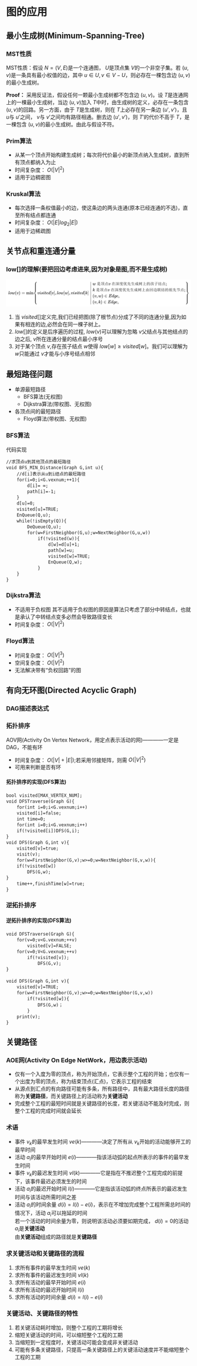# 图的应用

## 最小生成树(Minimum-Spanning-Tree)

### MST性质

MST性质：假设 $N=(V,{E})$是一个连通图， $U$是顶点集 $V$的一个非空子集。若 $(u,v)$是一条具有最小权值的边，其中 $u\in U,v\in V-U$，则必存在一棵包含边 $(u,v)$的最小生成树。

**Proof：** 采用反证法，假设任何一颗最小生成树都不包含边 $(u,v)$。设 $T$是连通网上的一棵最小生成树，当边 $(u,v)$加入 $T$中时，由生成树的定义，必存在一条包含 $(u,v)$的回路。另一方面，由于 $T$是生成树，则在 $T$上必存在另一条边 $(u',v')$，且 $u$与 $u'$之间， $v$与 $v'$之间均有路径相通。删去边 $(u',v')$，则 $T'$的代价不高于 $T$，是一棵包含 $(u,v)$的最小生成树。由此与假设不符。

### Prim算法

- 从某一个顶点开始构建生成树；每次将代价最小的新顶点纳入生成树，直到所有顶点都纳入为止
- 时间复杂度： $O(|V|^{2})$
- 适用于边稠密图

### Kruskal算法

- 每次选择一条权值最小的边，使这条边的两头连通(原本已经连通的不选)，直至所有结点都连通
- 时间复杂度： $O(|E|log_2{|E|})$
- 适用于边稀疏图

## 关节点和重连通分量

### low[]的理解(要把回边考虑进来,因为对象是图,而不是生成树)

![Error](../Image/关节点和重连通分量.jpg)

1. 当 $visited[]$定义完,我们已经把图(除了根节点)分成了不同的连通分量,因为如果有相连的边,必然会在同一棵子树上。
2. $low[]$的定义是后序遍历的过程, $low(v)$可以理解为忽略 $v$父结点与其他结点的边之后, $v$所在连通分量的结点最小序号
3. 对于某个顶点 $v$,存在孩子结点 $w$使得 $low[w]\geq visited[w]$。我们可以理解为 $w$只能通过 $v$才能与小序号结点相邻

## 最短路径问题

- 单源最短路径
  - BFS算法(无权图)
  - Dijkstra算法(带权图、无权图)
- 各顶点间的最短路径
  - Floyd算法(带权图、无权图)

### BFS算法

代码实现

    //求顶点u到其他顶点的最短路径
    void BFS_MIN_Distance(Graph G,int u){
        //d[i]表示从u到i结点的最短路径
        for(i=0;i<G.vexnum;++1){
            d[i]= ∞;
            path[i]=-1;
        }
        d[u]=0;
        visited[u]=TRUE;
        EnQueue(Q,u);
        while(!isEmpty(Q)){
            DeQueue(Q,u);
            for(w=FirstNeighbor(G,u);w=NextNeighbor(G,u,w))
                if(!visited(w)){
                    d[w]=d[u]+1;
                    path[w]=u;
                    visited[w]=TRUE;
                    EnQueue(Q,w);
                }
        }
    }

### Dijkstra算法

- 不适用于负权图
  其不适用于负权图的原因是算法只考虑了部分中转结点，也就是承认了中转结点变多必然会导致路径变长
- 时间复杂度： $O(|V|^{2})$

### Floyd算法

- 时间复杂度： $O(|V|^{3})$
- 空间复杂度： $O(|V|^{2})$
- 无法解决带有“负权回路”的图

## 有向无环图(Directed Acyclic Graph)

### DAG描述表达式

### 拓扑排序

AOV网(Activity On Vertex Network，用定点表示活动的网)————一定是DAG，不能有环

- 时间复杂度： $O(|V|+|E|)$;若采用邻接矩阵，则需 $O(|V|^{2})$
- 可用来判断是否有环

#### 拓扑排序的实现(DFS算法)

    bool visited[MAX_VERTEX_NUM];
    void DFSTraverse(Graph G){
        for(int i=0;i<G.vexnum;i++)
        visited[i]=false;
        int time=0;
        for(int i=0;i<G.vexnum;i++)
        if(!visited[i])DFS(G,i);
    }
    void DFS(Graph G,int v){
        visited[v]=true;
        visit(v);
        for(w=FirstNeighbor(G,v);w>=0;w=NextNeighbor(G,v,w)){
        if(!visited[w])
            DFS(G,w);
    }
        time++,finishTime[w]=true;
    }

### 逆拓扑排序

#### 逆拓扑排序的实现(DFS算法)

    void DFSTraverse(Graph G){
        for(v=0;v<G.vexnum;++v)
            visited[v]=FALSE;
        for(v=0;V<G.vexnum;++v)
            if(!visited[v]);
                DFS(G,v);
    }

    void DFS(Graph G,int v){
        visited[v]=TRUE;
        for(w=FirstNeighbor(G,v);w>=0;w=NextNeighbor(G,v,w))
            if(!visited[w]){
                DFS(G,w)；
            }
        print(v);
    }

## 关键路径

### AOE网(Activity On Edge NetWork，用边表示活动)

- 仅有一个入度为零的顶点，称为开始顶点，它表示整个工程的开始；也仅有一个出度为零的顶点，称为结束顶点(汇点)，它表示工程的结束
- 从源点到汇点的有向路径可能有多条，所有路径中，具有最大路径长度的路径称为**关键路径**，而关键路径上的活动称为**关键活动**
- 完成整个工程的最短时间就是关键路径的长度，若关键活动不能及时完成，则整个工程的完成时间就会延长

### 术语

- 事件 $v_{k}$的最早发生时间 $ve(k)$————决定了所有从 $v_{k}$开始的活动能够开工的最早时间
- 活动 $a_{i}$的最早开始时间 $e(i)$————指该活动弧的起点所表示的事件的最早发生时间
- 事件 $v_{k}$的最迟发生时间 $vl(k)$————它是指在不推迟整个工程完成的前提下，该事件最迟必须发生的时间
- 活动 $a_{i}$的最迟开始时间 $l(i)$————它是指该活动弧的终点所表示的最迟发生时间与该活动所需时间之差
- 活动 $a_{i}$的时间余量 $d(i)=l(i)-e(i)$，表示在不增加完成整个工程所需总时间的情况下，活动 $a_{i}$可以拖延的时间  
若一个活动的时间余量为零，则说明该活动必须要如期完成， $d(i)=0$的活动 $a_{i}$是**关键活动**  
由**关键活动**组成的路径就是**关键路径**

### 求关键活动和关键路径的流程

1. 求所有事件的最早发生时间 $ve(k)$
2. 求所有事件的最迟发生时间 $vl(k)$
3. 求所有活动的最早开始时间 $e(i)$
4. 求所有活动的最迟开始时间 $l(i)$
5. 求所有活动的时间余量 $d(i)=l(i)-e(i)$

### 关键活动、关键路径的特性

1. 若关键活动耗时增加，则整个工程的工期将增长
2. 缩短关键活动的时间，可以缩短整个工程的工期
3. 当缩短到一定程度时，关键活动可能会变成非关键活动
4. 可能有多条关键路径，只提高一条关键路径上的关键活动速度并不能缩短整个工程的工期
